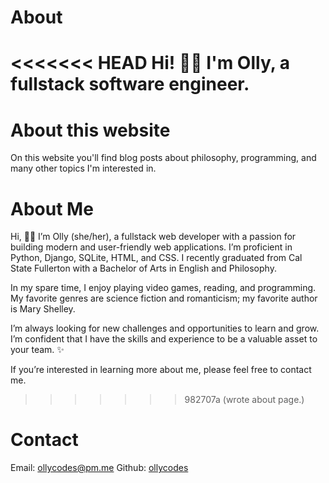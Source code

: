 # About

<<<<<<< HEAD
Hi! 👋🏽 I'm Olly, a fullstack software engineer.
=======
# About this website

On this website you'll find blog posts about philosophy, programming, and many other topics I'm interested in.

# About Me

Hi, 👋🏽 I’m Olly (she/her), a fullstack web developer with a passion for building modern and user-friendly web applications. I’m proficient in Python, Django, SQLite, HTML, and CSS. I recently graduated from Cal State Fullerton with a Bachelor of Arts in English and Philosophy.

In my spare time, I enjoy playing video games, reading, and programming. My favorite genres are science fiction and romanticism; my favorite author is Mary Shelley.

I’m always looking for new challenges and opportunities to learn and grow. I’m confident that I have the skills and experience to be a valuable asset to your team. ✨

If you’re interested in learning more about me, please feel free to contact me.
>>>>>>> 982707a (wrote about page.)

# Contact

Email: ollycodes@pm.me
Github: <a 
    href="https://github.com/ollycodes" 
    target="_blank" 
    rel="noopener noreferrer">
    ollycodes
</a>
